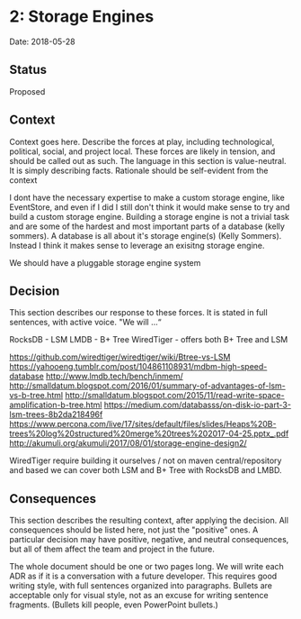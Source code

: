 # 2: Storage Engines 

Date: 2018-05-28

## Status

Proposed

## Context

Context goes here. Describe the forces at play, including technological, political, social, and project local. 
These forces are likely in tension, and should be called out as such. The language in this section is value-neutral. It is simply describing facts. Rationale should be self-evident from the context


I dont have the necessary expertise to make a custom storage engine, like EventStore, and even if I did I still don't think it would make sense to try and build a custom storage engine. Building a storage engine is not a trivial task and are some of the hardest and most important parts of a database (kelly sommers). A database is all about it's storage engine(s) (Kelly Sommers). Instead I think it makes sense to leverage an exisitng storage engine.

We should have a pluggable storage engine system


## Decision
This section describes our response to these forces. It is stated in full sentences,
with active voice. "We will ...“


RocksDB - LSM
LMDB - B+ Tree
WiredTiger - offers both B+ Tree and LSM

https://github.com/wiredtiger/wiredtiger/wiki/Btree-vs-LSM
https://yahooeng.tumblr.com/post/104861108931/mdbm-high-speed-database
http://www.lmdb.tech/bench/inmem/
http://smalldatum.blogspot.com/2016/01/summary-of-advantages-of-lsm-vs-b-tree.html
http://smalldatum.blogspot.com/2015/11/read-write-space-amplification-b-tree.html
https://medium.com/databasss/on-disk-io-part-3-lsm-trees-8b2da218496f
https://www.percona.com/live/17/sites/default/files/slides/Heaps%20B-trees%20log%20structured%20merge%20trees%202017-04-25.pptx_.pdf
http://akumuli.org/akumuli/2017/08/01/storage-engine-design2/




WiredTiger require building it ourselves / not on maven
central/repository and based we can cover both LSM and B+ Tree with
RocksDB and LMBD.


## Consequences

This section describes the resulting context, after applying the decision. All consequences should be listed here, not just the "positive" ones. A particular decision may have positive, negative, and neutral consequences, but all of them affect the team and project in the future.


The whole document should be one or two pages long. We will write each ADR as if it is a conversation with a future developer. This requires good writing style, with full sentences organized into paragraphs. Bullets are acceptable only for visual style, not as an excuse for writing sentence fragments. (Bullets kill people, even PowerPoint bullets.)


